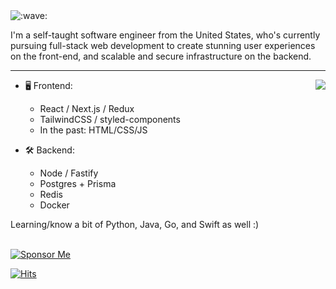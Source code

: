 <img src="https://raw.githubusercontent.com/cnrad/cnrad/main/wave.svg" alt=":wave:" />

I'm a self-taught software engineer from the United States, who's currently pursuing full-stack web development to create stunning user experiences on the front-end, and scalable and secure infrastructure on the backend.

---

<a href="https://discord.com/users/705665813994012695">
  <img src="https://lanyard-profile-readme.vercel.app/api/705665813994012695?hideTimestamp=true&idleMessage=Just%20chillin'%20at%20the%20moment..." align="right" />
</a>

- 🖥️ Frontend:
  - React / Next.js / Redux
  - TailwindCSS / styled-components
  - In the past: HTML/CSS/JS

- 🛠 Backend:
  - Node / Fastify
  - Postgres + Prisma
  - Redis
  - Docker

Learning/know a bit of Python, Java, Go, and Swift as well :)

\
[![Sponsor Me](https://raw.githubusercontent.com/cnrad/cnrad/main/sponsor.svg)](https://sponsor.cnrad.dev)

[![Hits](https://hits.link/hits?url=https://github.com/cnrad&bgLeft=444444&bgRight=575fff&label=visits)](https://hits.link)
